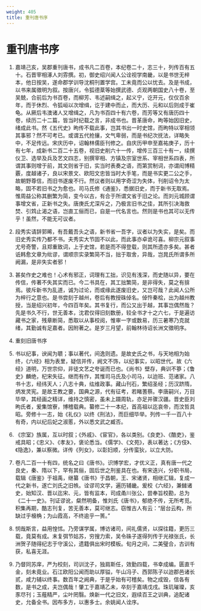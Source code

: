 ```yaml
---
weight: 405
title: 重刊唐书序
---
```


# 重刊唐书序

1. <span id="重刊唐书序-1"></span>
嘉靖己亥，吴郡重刊唐书，成书凡二百卷，本纪卷二十，志三十，列传百有五十。石晋宰相涿人刘雰撰。初，御史绍兴闻人公诠视学南畿，以是书世无梓本，他日按吴，遂命郡学训导沈桐刊置学宫。工未竟而公以忧去。及是书成，以书来属徵明为叙。按唐兴，令狐德棻等始撰武德、贞观两朝国史八十卷，至吴兢，合前后为书百卷，而柳芳、韦述嗣缉之，起义宁，讫开元，仅仅百余年，而于休烈、令狐峘以次增缉，讫于建中而止，而大历、元和以后则成于崔龟。从厥后韦澳诸人又增缉之，凡为书百四十有六卷，而芳等又有唐历四十卷，续历二十二篇，皆当时纪载之言，非成书也。晋革唐命，昫等始因旧史，绪成此书。然《五代史》昫传不载此事，岂其书出一时史馆，而昫特以宰相领其事邪？然不可考已。或谓五代抢攘，文气卑弱，而是书纪次抚法，详略失中，不足传远。宋庆历中，诏翰林儒臣刊修之。自庆历甲申至嘉祐庚子，历十有七年，成新书二百二十五卷，视旧史削六十一传，增传三百三十有一，续撰仪卫、选举及兵及艺文四志，别撰宰相、方镇及宗室世系、宰相世系四表，所谓其事则增于前，其文则省于旧，实当时表奏之语，而第赏制词，亦谓闳博精覈，度越诸子，良以宋景文、欧阳文忠皆当时大手笔，而是书实更二公之手，故朝野尊信，而旧书遂废不行。然议者则以用字奇涩为失体，刊削诏令为太略，固不若旧书之为愈也。司马氏修《通鉴》，悉据旧史，而于新书无取焉。惟周益公称其删繁为简，变今以古，有合于所谓文省于旧之论。而刘元城顾谓事增文省，正新书之失。唐庚氏尤深斥之，乃极言旧书之佳，其所引决海救焚、引鸩止渴之语，岂直工俪而已，自是一代名言也。然则是书也其可以无传乎！虽然，不能无可议者。

2. <span id="重刊唐书序-2"></span>
段秀实请辞郭晞，有吾戴吾头之语，新书省一吾字，议者以为失实，是矣。而旧史秀实传乃都不书。夫秀实大节固不以此，而此事亦卓诡可喜。柳宗元叙事尤号奇警，且郑重致词，上于史馆，若是而不得登载，则其所遗亦多矣。甚者诋韩愈文章为纰谬，谓顺宗实录繁简不当，拙于取舍，异哉，岂晁氏所谓多所阙漏，是非失实者邪！

3. <span id="重刊唐书序-3"></span>
甚矣作史之难也！心术有邪正，词理有工拙，识见有浅深，而史随以异，要在传信，传著不失其实而已。今二书具在，其工拙繁简，是非得失，莫之有揜焉。彼斥新书为乱道，诚为过论，而或缘此遂废旧史，又岂可哉？此闻人公所为梓行之意也。是书尝刻于越州，卷后有教授硃倬名。倬忤秦桧，出为越州教授，当是绍兴初年，今四百年矣。其书复行，而公又出于越，其事岂偶然哉？先是书久不行，世无善本，沈君仅得旧刻数册，较全书才十之六七，于是遍访藏书之家，残章断简，悉取以从事校阅，惟审一字或数易，历三暑寒乃克就绪，其勤诚有足嘉者。因附著之。是岁三月望，前翰林待诏长洲文徵明序。

4. <span id="重刊唐书序-4"></span>
重刻旧唐书序

5. <span id="重刊唐书序-5"></span>
书以纪事，谀闻为聩；事以著代，间逸则遗。是故史氏之书，与天地相为始终，《六经》相为表里，疑信并传，阙文不饰，以纪事实，以昭世代。故《六经》道明，万世宗仰，非徒文艺之夸诞而已也。《尚书》壁存，典训不篸；《鲁史》麟绝，杞宋失征。继而有作，其惟司马氏及小司马，以迨班、范诸家。八书十志，经纬天人；八志十典，纮维政事。藏山刊石，繁绍圣经；历汉跻隋，炳发灵宪。是故王教之要，国典之源，代有征考，若睹蓍蔡。李唐嗣兴，万目毕举，其经画之精详，维持之慎密，虽未上蹑周轨，亦足并骤汉疆。晋史臣刘昫氏者，爰集馆寮，博稽载典。纂修二十一本纪，首高祖以迄哀帝，而汶哲具昭。旁修十一志，始《礼仪》以终《刑法》，而巨细毕举。列传一千一百八十有奇，内以纪后妃之淑慝，外以悉文武之臧否。

6. <span id="重刊唐书序-6"></span>
《宗室》族属，互以时叙；《外戚》、《宦官》，各以类别。《良吏》、《酷吏》，鉴戒具昭；《忠义》、《孝友》，褒论悉当。《儒学》、《文苑》，表以著达；《方伎》、《隐逸》，兼以察微。详传《列女》，以彰妇顺，分传蛮狄，以立大防。

7. <span id="重刊唐书序-7"></span>
卷凡二百一十有四，统名之曰《唐书》。识博学宏，才优义正，真有唐一代之良史，秦、隋以下，罕有其俪，固后世之刑鉴具在也。有宋迭兴，分职书局，载辑《唐鉴》于祖禹，继纂《唐书》于昌朝，王、宋诸贤，相继汇辑，复成一代之新书，遂亡刘氏之旧帙。诠谬司文学，遍历辅畿。爰校《六经》，兼雠诸史，始知汉、晋以迄宋、元，皆有监本，司成甬川张公，尝奉旨校勘，总为《二十一史》。刊证谬讹，粲然明备，惟刘氏《唐书》，郁绝不传，无所考觅。积集再期，酷志刊复，苦无善本，莫可继志。窃惟古人有云：“层台云构，所缺过乎榱桷；为山霞高，不终逾乎一篑。”

8. <span id="重刊唐书序-8"></span>
悯哉斯言，益用惶怵。乃旁谋学属，博访诸司，间礼儒贤，以探往籍，更历三载，竟莫有成。末复弭节姑苏，穷搜力索，吴令硃子遂得列传于光禄张氏，长洲贺子随得纪志于守溪公，遗籍俱出宋时模板。旬月之间，二美璧合，古训有获，私喜无涯。

9. <span id="重刊唐书序-9"></span>
乃督同苏庠，严为校刻，司训沈子，独肩斯任，效勤四载，书幸成编。匮直千金，刻未竟业。石江欧阳公闻而助以厚镒，午山冯子、西郭陈子以迨郡邑诸长贰，咸力辅以终事。数百年之阙典，于是乎始有可稽矣。物之成毁，信各有数，是书之成，夫岂偶哉！肇工于嘉靖乙未，卒刻于嘉靖戊戌。珠玑璀璨，亥豕尽刊；玉薤精严，尘叶罔翳。焕新一代之旧文，遐续百王之训典，追配诸史，允备全书。因布多方，以惠多士。余姚闻人诠序。
